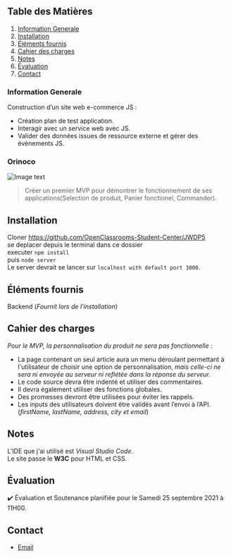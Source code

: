 ## Table des Matières
1. [Information Generale](#Information-Generale)
2. [Installation](#Installation)
3. [Éléments fournis](#Éléments-fournis)
4. [Cahier des charges](#Cahier-des-charges)
5. [Notes](#Notes)
6. [Évaluation](#Évaluation)
7. [Contact](#Contact)

### Information Generale
Construction d’un site web e-commerce JS :
* Création plan de test application. 
* Interagir avec un service web avec JS.
* Valider des données issues de ressource externe et gérer des évènements JS.

### Orinoco

![Image text](https://github.com/Waleedos/Elwalid-ELKHABOU_5-2nd_14082021/blob/main/back-end/autres/logo.png)
>Créer un premier MVP pour démontrer le fonctionnement de ses applications(Selection de produit, Panier fonctionel, Commander).  
## Installation
Cloner  https://github.com/OpenClassrooms-Student-Center/JWDP5   
se deplacer depuis le terminal dans ce dossier  
executer `npm install`  
puis `node server`  
Le server devrait se lancer sur `localhost with default port 3000`. 

## Éléments fournis
Backend (_Fournit lors de l'installation_)

##  Cahier des charges
_Pour le MVP, la personnalisation du produit ne sera pas fonctionnelle :_  
* La page contenant un seul article aura un menu déroulant permettant à l'utilisateur de choisir une option de personnalisation,
*mais celle-ci ne sera ni envoyée au serveur*
*ni reflétée dans la réponse du serveur.*
* Le code source devra être indenté et utiliser des commentaires.
* Il devra également utiliser des fonctions globales.
* Des promesses devront être utilisées pour éviter les rappels.
* Les inputs des utilisateurs doivent être validés avant l’envoi à l’API. (*firstName, lastName, address, city et email*)

## Notes
L'IDE que j'ai utilisé est *Visual Studio Code*.  
Le site passe le **W3C** pour HTML et CSS.  

## Évaluation
:heavy_check_mark: Évaluation et Soutenance planifiée pour le Samedi 25 septembre 2021 à 11H00.

## Contact
* [Email](mailto:alkhabou@gmail.com)